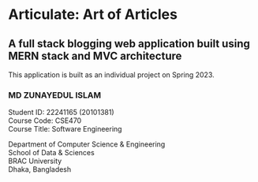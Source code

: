 # Articulate: Art of Articles
## A full stack blogging web application built using MERN stack and MVC architecture

This application is built as an individual project on Spring 2023.


### MD ZUNAYEDUL ISLAM
Student ID: 22241165 (20101381)  
Course Code: CSE470  
Course Title: Software Engineering  


Department of Computer Science & Engineering  
School of Data & Sciences  
BRAC University  
Dhaka, Bangladesh

